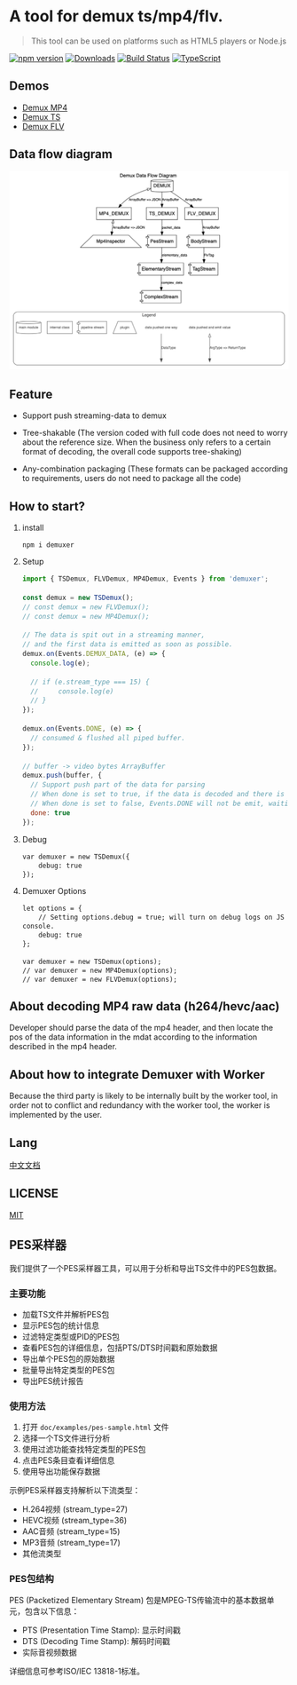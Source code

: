 # A tool for demux ts/mp4/flv.

> This tool can be used on platforms such as HTML5 players or Node.js

[![npm version](https://badge.fury.io/js/demuxer.svg)](https://www.npmjs.com/package/demuxer)
[![Downloads](https://img.shields.io/npm/dm/demuxer.svg)](https://www.npmjs.com/package/demuxer)
[![Build Status](https://app.travis-ci.com/goldvideo/demuxer.svg?branch=master)](https://app.travis-ci.com/goldvideo/demuxer)
[![TypeScript](https://shields.io/badge/TypeScript-3178C6?logo=TypeScript&logoColor=FFF&style=flat-square)](./)

## Demos

- [Demux MP4](./doc/examples/demux-mp4.html)
- [Demux TS](./doc/examples/demux-ts.html)
- [Demux FLV](./doc/examples/demux-flv.html)

## Data flow diagram

![](./doc/design/dataflow.gv.png)

## Feature

- Support push streaming-data to demux
- Tree-shakable (The version coded with full code does not need to worry about the reference size. When the business only refers to a certain format of decoding, the overall code supports tree-shaking)

- Any-combination packaging (These formats can be packaged according to requirements, users do not need to package all the code)

## How to start?

1. install

   ```shell
   npm i demuxer
   ```

2. Setup

   ```js
   import { TSDemux, FLVDemux, MP4Demux, Events } from 'demuxer';

   const demux = new TSDemux();
   // const demux = new FLVDemux();
   // const demux = new MP4Demux();

   // The data is spit out in a streaming manner,
   // and the first data is emitted as soon as possible.
   demux.on(Events.DEMUX_DATA, (e) => {
     console.log(e);

     // if (e.stream_type === 15) {
     //     console.log(e)
     // }
   });

   demux.on(Events.DONE, (e) => {
     // consumed & flushed all piped buffer.
   });

   // buffer -> video bytes ArrayBuffer
   demux.push(buffer, {
     // Support push part of the data for parsing
     // When done is set to true, if the data is decoded and there is no remaining data, the data is considered to have been pushed and Events.DONE will be emitted.
     // When done is set to false, Events.DONE will not be emit, waiting for subsequent data push
     done: true
   });
   ```

3. Debug

   ```$js
   var demuxer = new TSDemux({
       debug: true
   });
   ```

4. Demuxer Options

   ```$js
   let options = {
       // Setting options.debug = true; will turn on debug logs on JS console.
       debug: true
   };

   var demuxer = new TSDemux(options);
   // var demuxer = new MP4Demux(options);
   // var demuxer = new FLVDemux(options);
   ```

## About decoding MP4 raw data (h264/hevc/aac)

Developer should parse the data of the mp4 header, and then locate the pos of the data information in the mdat according to the information described in the mp4 header.

## About how to integrate Demuxer with Worker

Because the third party is likely to be internally built by the worker tool, in order not to conflict and redundancy with the worker tool, the worker is implemented by the user.

## Lang

[中文文档](./README_ZH.md)

## LICENSE

[MIT](LICENSE)

## PES采样器

我们提供了一个PES采样器工具，可以用于分析和导出TS文件中的PES包数据。

### 主要功能
- 加载TS文件并解析PES包
- 显示PES包的统计信息
- 过滤特定类型或PID的PES包
- 查看PES包的详细信息，包括PTS/DTS时间戳和原始数据
- 导出单个PES包的原始数据
- 批量导出特定类型的PES包
- 导出PES统计报告

### 使用方法
1. 打开 `doc/examples/pes-sample.html` 文件
2. 选择一个TS文件进行分析
3. 使用过滤功能查找特定类型的PES包
4. 点击PES条目查看详细信息
5. 使用导出功能保存数据

示例PES采样器支持解析以下流类型：
- H.264视频 (stream_type=27)
- HEVC视频 (stream_type=36)
- AAC音频 (stream_type=15)
- MP3音频 (stream_type=17)
- 其他流类型

### PES包结构
PES (Packetized Elementary Stream) 包是MPEG-TS传输流中的基本数据单元，包含以下信息：
- PTS (Presentation Time Stamp): 显示时间戳
- DTS (Decoding Time Stamp): 解码时间戳
- 实际音视频数据

详细信息可参考ISO/IEC 13818-1标准。
